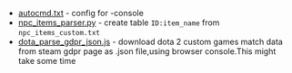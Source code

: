 * [autocmd.txt](autocmd.txt) - config for -console
* [npc_items_parser.py](npc_items_parser.py) - create table `ID:item_name` from `npc_items_custom.txt`
* [dota_parse_gdpr_json.js](dota_parse_gdpr_json.js) - download dota 2 custom games match data from steam gdpr page as .json file,using browser console.This might take some time


